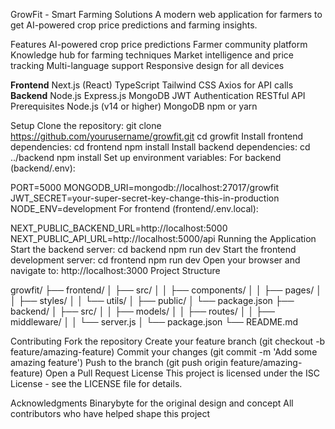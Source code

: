 GrowFit - Smart Farming Solutions
A modern web application for farmers to get AI-powered crop price predictions and farming insights.

Features
AI-powered crop price predictions
Farmer community platform
Knowledge hub for farming techniques
Market intelligence and price tracking
Multi-language support
Responsive design for all devices

**Frontend**
Next.js (React)
TypeScript
Tailwind CSS
Axios for API calls
**Backend**
Node.js
Express.js
MongoDB
JWT Authentication
RESTful API
Prerequisites
Node.js (v14 or higher)
MongoDB
npm or yarn

Setup
Clone the repository:
git clone https://github.com/yourusername/growfit.git
cd growfit
Install frontend dependencies:
cd frontend
npm install
Install backend dependencies:
cd ../backend
npm install
Set up environment variables:
For backend (backend/.env):

PORT=5000
MONGODB_URI=mongodb://localhost:27017/growfit
JWT_SECRET=your-super-secret-key-change-this-in-production
NODE_ENV=development
For frontend (frontend/.env.local):

NEXT_PUBLIC_BACKEND_URL=http://localhost:5000
NEXT_PUBLIC_API_URL=http://localhost:5000/api
Running the Application
Start the backend server:
cd backend
npm run dev
Start the frontend development server:
cd frontend
npm run dev
Open your browser and navigate to:
http://localhost:3000
Project Structure

growfit/
├── frontend/
│   ├── src/
│   │   ├── components/
│   │   ├── pages/
│   │   ├── styles/
│   │   └── utils/
│   ├── public/
│   └── package.json
├── backend/
│   ├── src/
│   │   ├── models/
│   │   ├── routes/
│   │   ├── middleware/
│   │   └── server.js
│   └── package.json
└── README.md


Contributing
Fork the repository
Create your feature branch (git checkout -b feature/amazing-feature)
Commit your changes (git commit -m 'Add some amazing feature')
Push to the branch (git push origin feature/amazing-feature)
Open a Pull Request
License
This project is licensed under the ISC License - see the LICENSE file for details.

Acknowledgments
Binarybyte for the original design and concept
All contributors who have helped shape this project
